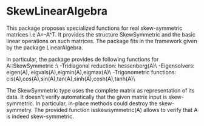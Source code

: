 # SkewLinearAlgebra
This package proposes specialized functions for real skew-symmetric matrices i.e A=-A^T.
It provides the structure SkewSymmetric and the basic linear operations on such 
matrices. The package fits in the framework given by the package LinearAlgebra.

In particular, the package provides de following functions for A::SkewSymmetric :\\
-Tridiagonal reduction: hessenberg(A)\\
-Eigensolvers: eigen(A), eigvals(A),eigmin(A),eigmax(A)\\
-Trigonometric functions: cis(A),cos(A),sin(A),tan(A),sinh(A),cosh(A),tanh(A)\\

The SkewSymmetric type uses the complete matrix as representation of its data. It doesn't verify automatically that the given matrix input is skew-symmetric. In particular, in-place methods could destroy the skew-symmetry. The provided function isskewsymmetric(A) allows to verify that A is indeed skew-symmetric.
